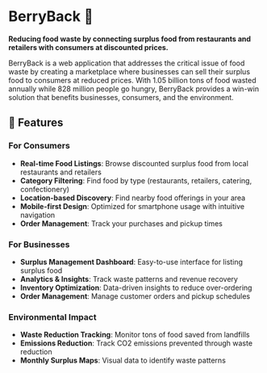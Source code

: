 
# BerryBack 🍓

**Reducing food waste by connecting surplus food from restaurants and retailers with consumers at discounted prices.**

BerryBack is a web application that addresses the critical issue of food waste by creating a marketplace where businesses can sell their surplus food to consumers at reduced prices. With 1.05 billion tons of food wasted annually while 828 million people go hungry, BerryBack provides a win-win solution that benefits businesses, consumers, and the environment.

## 🌟 Features

### For Consumers
- **Real-time Food Listings**: Browse discounted surplus food from local restaurants and retailers
- **Category Filtering**: Find food by type (restaurants, retailers, catering, confectionery)
- **Location-based Discovery**: Find nearby food offerings in your area
- **Mobile-first Design**: Optimized for smartphone usage with intuitive navigation
- **Order Management**: Track your purchases and pickup times

### For Businesses
- **Surplus Management Dashboard**: Easy-to-use interface for listing surplus food
- **Analytics & Insights**: Track waste patterns and revenue recovery
- **Inventory Optimization**: Data-driven insights to reduce over-ordering
- **Order Management**: Manage customer orders and pickup schedules

### Environmental Impact
- **Waste Reduction Tracking**: Monitor tons of food saved from landfills
- **Emissions Reduction**: Track CO2 emissions prevented through waste reduction
- **Monthly Surplus Maps**: Visual data to identify waste patterns
